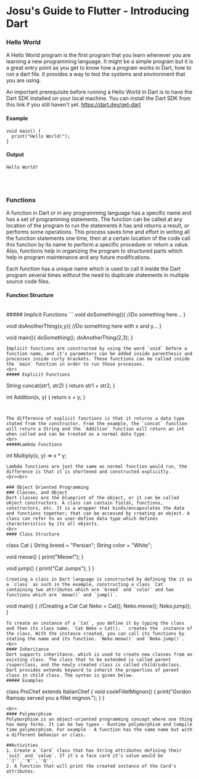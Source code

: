 # Josu's Guide to Flutter - Introducing Dart
### Hello World

A Hello World program is the first program that you learn whenever you are learning a new programming language. It might be a simple program but it is a great entry point as you get to know how a program works in Dart, how to run a dart file. It provides a way to test the systems and environment that you are using.

An important prerequisite before running a Hello World in Dart is to have the Dart SDK installed on your local machine. You can install the Dart SDK from this link if you still haven't yet. 
https://dart.dev/get-dart
<br>

#### Example
```
void main() {
  print("Hello World!");
}
```
#### Output
```
Hello World!
```
<br><br>
### Functions
A function in Dart or in any programming language has a specific name and has a set of programming statements. The function can be called at any location of the program to run the statements it has and returns a result, or performs some operations. This process saves time and effort in writing all the function statements one time, then at a certain location of the code call this function by its name to perform a specific procedure or return a value. Also, functions help in organizing the program to structured parts which help in program maintenance and any future modifications.

Each function has a unique name which is used to call it inside the Dart program several times without the need to duplicate statements in multiple source code files.
<br>

#### Function Structure
<br>
##### Implicit Functions
```
void doSomething(){
  //Do something here...
}

void doAnotherThing(x,y){
  //Do something here with x and y...
}

void main(){
  doSomething();
  doAnotherThing(2,3);
}
```
Implicit functions are constructed by using the word `void` before a function name, and it's parameters can be added inside parenthesis and processes inside curly brackets. These functions can be called inside the `main` function in order to run those processes.
<br>
##### Explicit Functions
```
String concat(str1, str2) {
  return str1 + str2;
}

int Addition(x, y) {
  return x + y;
}
```


The difference of explicit functions is that it returns a data type stated from the constructor. From the example, the `concat` function will return a String and the `Addition` function will return an int when called and can be treated as a normal data type.
<br>
#####Lambda Functions
```
int Multiply(x, y) => x * y;
```
Lambda functions are just the same as normal function would run, the difference is that it is shortened and constructed explicitly.
<br><br>

### Object Oriented Programming
### Classes, and Object
Dart classes are the blueprint of the object, or it can be called object constructors. A class can contain fields, functions, constructors, etc. It is a wrapper that binds/encapsulates the data and functions together; that can be accessed by creating an object. A class can refer to as user-define data type which defines characteristics by its all objects.
<br>
#### Class Structure
```
class Cat {
  String breed = "Persian";
  String color = "White";

  void meow() {
    print("Meow!");
  }

  void jump() {
    print("Cat Jumps");
  }
}
```
Creating a class in Dart language is constructed by defining the it as a `class` as such in the example, constructing a class `Cat` containing two attributes which are `breed` and `color` and two functions which are `meow()` and `jump()`.
```
void main() {
  //Creating a Cat
  Cat Neko = Cat();
  Neko.meow();
  Neko.jump();
}
```
To create an instance of a `Cat`, you define it by typing the class and then its class name. `Cat Neko = Cat(); ` creates the  instance of the class. With the instance created, you can call its functions by stating the name and its function. `Neko.meow()` and `Neko.jump()`.
<br>
#### Inheritance
Dart supports inheritance, which is used to create new classes from an existing class. The class that to be extended is called parent /superclass, and the newly created class is called child/subclass. Dart provides extends keyword to inherit the properties of parent class in child class. The syntax is given below.
##### Examples
```
class ProChef extends ItalianChef {
  void cookFilletMignon() {
    print("Gordon Ramsay served you a fillet mignon.");
  }
}
```
<br>
#### Polymorphism
Polymorphism is an object-oriented programming concept where one thing has many forms. It can be two types - Runtime polymorphism and Compile time polymorphism. For example - A function has the same name but with a different behavior or class.

##Activities
1. Create a `Card` class that has String attributes defining their `suit` and `value`. If it's a face card it's value would be `'J'`,`'K'`,`'Q'`.
2. A function that will print the created instance of the Card's attributes.
